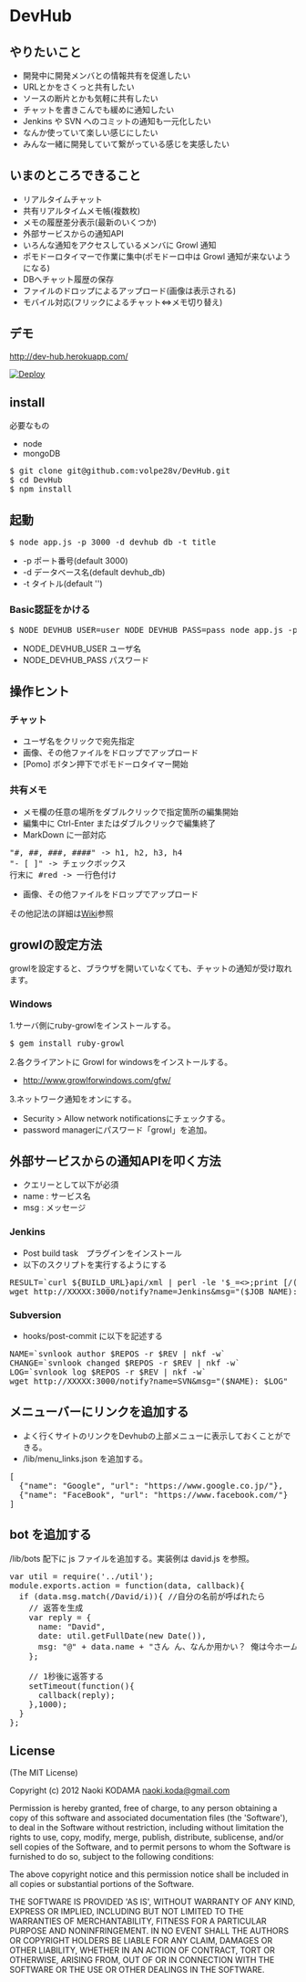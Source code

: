 # DevHub

## やりたいこと
* 開発中に開発メンバとの情報共有を促進したい
* URLとかをさくっと共有したい
* ソースの断片とかも気軽に共有したい
* チャットを書きこんでも緩めに通知したい
* Jenkins や SVN へのコミットの通知も一元化したい
* なんか使っていて楽しい感じにしたい
* みんな一緒に開発していて繋がっている感じを実感したい

## いまのところできること
* リアルタイムチャット
* 共有リアルタイムメモ帳(複数枚)
* メモの履歴差分表示(最新のいくつか)
* 外部サービスからの通知API
* いろんな通知をアクセスしているメンバに Growl 通知
* ポモドーロタイマーで作業に集中(ポモドーロ中は Growl 通知が来ないようになる)
* DBへチャット履歴の保存
* ファイルのドロップによるアップロード(画像は表示される)
* モバイル対応(フリックによるチャット⇔メモ切り替え)

## デモ
http://dev-hub.herokuapp.com/

[![Deploy](https://www.herokucdn.com/deploy/button.png)](https://heroku.com/deploy)

## install
必要なもの

* node 
* mongoDB 

<pre>
$ git clone git@github.com:volpe28v/DevHub.git
$ cd DevHub
$ npm install 
</pre>

## 起動

<pre>
$ node app.js -p 3000 -d devhub_db -t title
</pre>
* -p ポート番号(default 3000)
* -d データベース名(default devhub_db)
* -t タイトル(default '')

### Basic認証をかける
<pre>
$ NODE_DEVHUB_USER=user NODE_DEVHUB_PASS=pass node app.js -p 3000 -d devhub_db -t title
</pre>
* NODE_DEVHUB_USER ユーザ名
* NODE_DEVHUB_PASS パスワード

## 操作ヒント
### チャット
* ユーザ名をクリックで宛先指定
* 画像、その他ファイルをドロップでアップロード
* [Pomo] ボタン押下でポモドーロタイマー開始

### 共有メモ
* メモ欄の任意の場所をダブルクリックで指定箇所の編集開始
* 編集中に Ctrl-Enter またはダブルクリックで編集終了
* MarkDown に一部対応
<pre>
"#, ##, ###, ####" -> h1, h2, h3, h4
"- [ ]" -> チェックボックス
行末に #red -> 一行色付け
</pre>
* 画像、その他ファイルをドロップでアップロード

その他記法の詳細は[Wiki](https://github.com/volpe28v/DevHub/wiki/%E8%A8%98%E6%B3%95)参照

## growlの設定方法
growlを設定すると、ブラウザを開いていなくても、チャットの通知が受け取れます。

### Windows
1.サーバ側にruby-growlをインストールする。

<pre>
$ gem install ruby-growl
</pre>

2.各クライアントに Growl for windowsをインストールする。

* http://www.growlforwindows.com/gfw/

3.ネットワーク通知をオンにする。

* Security > Allow network notificationsにチェックする。
* password managerにパスワード「growl」を追加。


## 外部サービスからの通知APIを叩く方法

* クエリーとして以下が必須
* name : サービス名
* msg  : メッセージ

### Jenkins
* Post build task　プラグインをインストール
* 以下のスクリプトを実行するようにする

<pre>
RESULT=`curl ${BUILD_URL}api/xml | perl -le '$_=<>;print [/<result>(.+?)</]->[0]'`
wget http://XXXXX:3000/notify?name=Jenkins&msg="($JOB_NAME): $RESULT"
</pre>

### Subversion
* hooks/post-commit に以下を記述する

<pre>
NAME=`svnlook author $REPOS -r $REV | nkf -w`
CHANGE=`svnlook changed $REPOS -r $REV | nkf -w`
LOG=`svnlook log $REPOS -r $REV | nkf -w`
wget http://XXXXX:3000/notify?name=SVN&msg="($NAME): $LOG"
</pre>

## メニューバーにリンクを追加する
* よく行くサイトのリンクをDevhubの上部メニューに表示しておくことができる。
* /lib/menu_links.json を追加する。

<pre>
[
  {"name": "Google", "url": "https://www.google.co.jp/"},
  {"name": "FaceBook", "url": "https://www.facebook.com/"}
]
</pre>

## bot を追加する
/lib/bots 配下に js ファイルを追加する。実装例は david.js を参照。
<pre>
var util = require('../util');
module.exports.action = function(data, callback){
  if (data.msg.match(/David/i)){ //自分の名前が呼ばれたら
    // 返答を生成
    var reply = {
      name: "David",
      date: util.getFullDate(new Date()),
      msg: "@" + data.name + "さん ん、なんか用かい？ 俺は今ホームパーティーで忙しいんだ。出来れば後にしてくれないか。"
    };

    // 1秒後に返答する
    setTimeout(function(){
      callback(reply);
    },1000);
  }
};
</pre>

## License
(The MIT License)

Copyright (c) 2012 Naoki KODAMA <naoki.koda@gmail.com>

Permission is hereby granted, free of charge, to any person obtaining a copy of this software and associated documentation files (the 'Software'), to deal in the Software without restriction, including without limitation the rights to use, copy, modify, merge, publish, distribute, sublicense, and/or sell copies of the Software, and to permit persons to whom the Software is furnished to do so, subject to the following conditions:

The above copyright notice and this permission notice shall be included in all copies or substantial portions of the Software.

THE SOFTWARE IS PROVIDED 'AS IS', WITHOUT WARRANTY OF ANY KIND, EXPRESS OR IMPLIED, INCLUDING BUT NOT LIMITED TO THE WARRANTIES OF MERCHANTABILITY, FITNESS FOR A PARTICULAR PURPOSE AND NONINFRINGEMENT. IN NO EVENT SHALL THE AUTHORS OR COPYRIGHT HOLDERS BE LIABLE FOR ANY CLAIM, DAMAGES OR OTHER LIABILITY, WHETHER IN AN ACTION OF CONTRACT, TORT OR OTHERWISE, ARISING FROM, OUT OF OR IN CONNECTION WITH THE SOFTWARE OR THE USE OR OTHER DEALINGS IN THE SOFTWARE.

